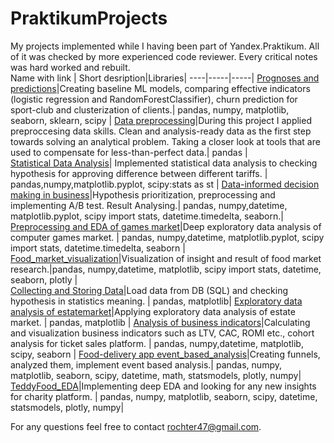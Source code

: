 # PraktikumProjects
My projects implemented while I having been part of Yandex.Praktikum. All of it was checked by more experienced code reviewer. Every critical notes was hard worked and rebuilt.  
Name with link | Short desription|Libraries|
----|-----|-----|
[Prognoses and predictions](https://github.com/rochter47/PraktikumProjects/tree/master/ML_baseline)|Creating baseline ML models, comparing effective indicators (logistic regression and RandomForestClassifier), churn prediction for sport-club and clusterization of clients.| pandas, numpy, matplotlib, seaborn, sklearn, scipy | 
[Data preprocessing](https://github.com/rochter47/PraktikumProjects/tree/master/bank_clients_analysis)|During this project I applied preproccesing data skills.  Clean and analysis-ready data as the first step towards solving an analytical problem. Taking a closer look at tools that are used to compensate for less-than-perfect data.| pandas |   
[Statistical Data Analysis](https://github.com/rochter47/PraktikumProjects/tree/master/statistical%20analysis_telecom_company)| Implemented statistical data analysis to checking hypothesis for approving  difference between different tariffs. | pandas,numpy,matplotlib.pyplot, scipy:stats as st  |
[Data-informed decision making in business](https://github.com/rochter47/PraktikumProjects/tree/master/hypothesis_prioritization_AB_Test_analysis)|Hypothesis prioritization, preprocessing and implementing A/B test. Result Analysing.| pandas, numpy,datetime, matplotlib.pyplot, scipy import stats, datetime.timedelta, seaborn.|        
[Preprocessing and EDA of games market](https://github.com/rochter47/PraktikumProjects/tree/master/games_analysis_for_internet_shop)|Deep exploratory data analysis of computer games market. | pandas, numpy,datetime, matplotlib.pyplot, scipy import stats, datetime.timedelta, seaborn |     
[Food_market_visualization](https://github.com/rochter47/PraktikumProjects/tree/master/food_market_visualization)|Visualization of insight and result of food market research.|pandas, numpy,datetime, matplotlib, scipy import stats, datetime, seaborn, plotly |    
[Collecting and Storing Data](https://github.com/rochter47/PraktikumProjects/tree/master/flights_company_analysis)|Load data from DB (SQL) and checking hypothesis in statistics meaning. | pandas, matplotlib|
[Exploratory data analysis of estatemarket]( https://github.com/rochter47/PraktikumProjects/tree/master/exploratory_data_analysis_estate_market)|Applying exploratory data analysis of estate market. | pandas,  matplotlib |
[Analysis of business indicators](https://github.com/rochter47/PraktikumProjects/tree/master/business_metrics_research_entertainment_ticket_sales_platform)|Calculating and visualization business indicators such as LTV, CAC, ROMI etc., cohort analysis for ticket sales platform. | pandas, numpy,datetime, matplotlib, scipy, seaborn  | 
[Food-delivery app event_based_analysis](https://github.com/rochter47/PraktikumProjects/tree/master/app_food_delivery_event_based_analysis)|Creating funnels, analyzed them, implement event based analysis.| pandas, numpy, matplotlib, seaborn, scipy, datetime, math, statsmodels, plotly, numpy|
[TeddyFood_EDA](https://github.com/rochter47/PraktikumProjects/tree/master/TeddyFood_EDA)|Implementing deep EDA and looking for any new insights for charity platform. | pandas, numpy, matplotlib, seaborn, scipy, datetime, statsmodels, plotly, numpy| 

For any questions feel free to contact  rochter47@gmail.com.
